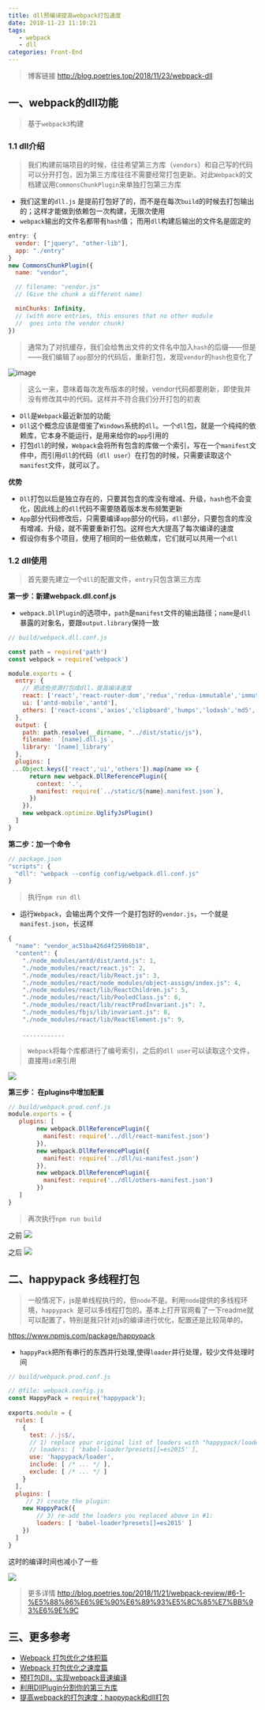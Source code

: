 ```yaml
---
title: dll预编译提高webpack打包速度
date: 2018-11-23 11:10:21
tags: 
   - webpack
   - dll
categories: Front-End
---
```


> 博客链接 http://blog.poetries.top/2018/11/23/webpack-dll

## 一、webpack的dll功能

> 基于`webpack3`构建

### 1.1 dll介绍

> 我们构建前端项目的时候，往往希望第三方库（`vendors`）和自己写的代码可以分开打包，因为第三方库往往不需要经常打包更新。对此`Webpack`的文档建议用`CommonsChunkPlugin`来单独打包第三方库

- 我们这里的`dll.js` 是提前打包好了的，而不是在每次`build`的时候去打包输出的；这样才能做到依赖包一次构建，无限次使用
- `webpack`输出的文件名都带有`hash`值； 而用`dll`构建后输出的文件名是固定的

```js
entry: {
  vendor: ["jquery", "other-lib"],
  app: "./entry"
}
new CommonsChunkPlugin({
  name: "vendor",

  // filename: "vendor.js"
  // (Give the chunk a different name)

  minChunks: Infinity,
  // (with more entries, this ensures that no other module
  //  goes into the vendor chunk)
})
```

> 通常为了对抗缓存，我们会给售出文件的文件名中加入`hash`的后缀——但是——我们编辑了`app`部分的代码后，重新打包，发现`vendor`的`hash`也变化了

![image](http://upload-images.jianshu.io/upload_images/1480597-9c58ec3982be0665?imageMogr2/auto-orient/strip%7CimageView2/2/w/1240)

> 这么一来，意味着每次发布版本的时候，vendor代码都要刷新，即使我并没有修改其中的代码。这样并不符合我们分开打包的初衷

- `Dll`是`Webpack`最近新加的功能
- `Dll`这个概念应该是借鉴了`Windows`系统的`dll`。一个`dll`包，就是一个纯纯的依赖库，它本身不能运行，是用来给你的`app`引用的
- 打包`dll`的时候，`Webpack`会将所有包含的库做一个索引，写在一个`manifest`文件中，而引用`dll`的代码（`dll user`）在打包的时候，只需要读取这个`manifest`文件，就可以了。

**优势**

- `Dll`打包以后是独立存在的，只要其包含的库没有增减、升级，`hash`也不会变化，因此线上的`dll`代码不需要随着版本发布频繁更新
- `App`部分代码修改后，只需要编译`app`部分的代码，`dll`部分，只要包含的库没有增减、升级，就不需要重新打包。这样也大大提高了每次编译的速度
- 假设你有多个项目，使用了相同的一些依赖库，它们就可以共用一个`dll`

### 1.2 dll使用

> 首先要先建立一个`dll`的配置文件，`entry`只包含第三方库

**第一步：新建webpack.dll.conf.js**

- `webpack.DllPlugin`的选项中，`path`是`manifest`文件的输出路径；`name`是`dll`暴露的对象名，要跟`output.library`保持一致

```js
// build/webpack.dll.conf.js

const path = require('path')
const webpack = require('webpack')

module.exports = {
  entry: {
    // 把这些资源打包成dll，提高编译速度
    react: ['react','react-router-dom','redux','redux-immutable','immutable','react-redux','react-router','redux-logger','redux-thunk','styled-components'],
    ui: ['antd-mobile','antd'],
    others: ['react-icons','axios','clipboard','humps','lodash','md5','moment','normalizr']
  },
  output: {
    path: path.resolve(__dirname, "../dist/static/js"),
    filename: `[name].dll.js`,
    library: '[name]_library'
  },
  plugins: [
 ...Object.keys(['react','ui','others']).map(name => {
      return new webpack.DllReferencePlugin({
        context: '.',
        manifest: require(`../static/${name}.manifest.json`),
      })
    }),
    new webpack.optimize.UglifyJsPlugin()
  ]
}
```

**第二步：加一个命令**

```js
// package.json
"scripts": {
  "dll": "webpack --config config/webpack.dll.conf.js"
}
```

> 执行`npm run dll`

- 运行`Webpack`，会输出两个文件一个是打包好的`vendor.js`，一个就是`manifest.json`，长这样

```js
{
  "name": "vendor_ac51ba426d4f259b8b18",
  "content": {
    "./node_modules/antd/dist/antd.js": 1,
    "./node_modules/react/react.js": 2,
    "./node_modules/react/lib/React.js": 3,
    "./node_modules/react/node_modules/object-assign/index.js": 4,
    "./node_modules/react/lib/ReactChildren.js": 5,
    "./node_modules/react/lib/PooledClass.js": 6,
    "./node_modules/react/lib/reactProdInvariant.js": 7,
    "./node_modules/fbjs/lib/invariant.js": 8,
    "./node_modules/react/lib/ReactElement.js": 9,
    
    ............
```

> `Webpack`将每个库都进行了编号索引，之后的`dll user`可以读取这个文件，直接用`id`来引用

![](https://upload-images.jianshu.io/upload_images/1480597-bed6305c04fb2197.png?imageMogr2/auto-orient/strip%7CimageView2/2/w/1240)




**第三步： 在plugins中增加配置**

```js
// build/webpack.prod.conf.js
module.exports = {
   plugins: [
        new webpack.DllReferencePlugin({
          manifest: require('../dll/react-manifest.json')
        }),
        new webpack.DllReferencePlugin({
          manifest: require('../dll/ui-manifest.json')
        }),
        new webpack.DllReferencePlugin({
          manifest: require('../dll/others-manifest.json')
        })
   ]
}
```

> 再次执行`npm run build`

之前
![](https://upload-images.jianshu.io/upload_images/1480597-016eedc71c63fdb5.png?imageMogr2/auto-orient/strip%7CimageView2/2/w/1240)

之后
![](https://upload-images.jianshu.io/upload_images/1480597-bd2b95bbac325e1c.png?imageMogr2/auto-orient/strip%7CimageView2/2/w/1240)


## 二、happypack 多线程打包

> 一般情况下，js是单线程执行的，但`node`不是。利用`node`提供的多线程环境，`happypack `是可以多线程打包的。基本上打开官网看了一下readme就可以配置了，特别是我只针对js的编译进行优化，配置还是比较简单的。

https://www.npmjs.com/package/happypack


- `happyPack`把所有串行的东西并行处理,使得`loader`并行处理，较少文件处理时间

```js
// build/webpack.prod.conf.js

// @file: webpack.config.js
const HappyPack = require('happypack');
 
exports.module = {
  rules: [
    {
      test: /.js$/,
      // 1) replace your original list of loaders with "happypack/loader":
      // loaders: [ 'babel-loader?presets[]=es2015' ],
      use: 'happypack/loader',
      include: [ /* ... */ ],
      exclude: [ /* ... */ ]
    }
  ],
  plugins: [
     // 2) create the plugin:
    new HappyPack({
        // 3) re-add the loaders you replaced above in #1:
        loaders: [ 'babel-loader?presets[]=es2015' ]
    })
  ]
}
```

这时的编译时间也减小了一些

![](https://upload-images.jianshu.io/upload_images/1480597-1cee221ca808dce0.png?imageMogr2/auto-orient/strip%7CimageView2/2/w/1240)

> 更多详情 http://blog.poetries.top/2018/11/21/webpack-review/#6-1-%E5%88%86%E6%9E%90%E6%89%93%E5%8C%85%E7%BB%93%E6%9E%9C

## 三、更多参考

-  [Webpack 打包优化之体积篇](https://www.jeffjade.com/2017/08/06/124-webpack-packge-optimization-for-volume/)
- [Webpack 打包优化之速度篇](https://www.jeffjade.com/2017/08/12/125-webpack-package-optimization-for-speed/)
- [预打包Dll，实现webpack音速编译](https://segmentfault.com/a/1190000007104372)
- [利用DllPlugin分割你的第三方库](https://juejin.im/post/5a4f031b518825733e6040c0)
- [提高webpack的打包速度：happypack和dll打包](https://github.com/p2227/p2227.github.io/issues/21)
